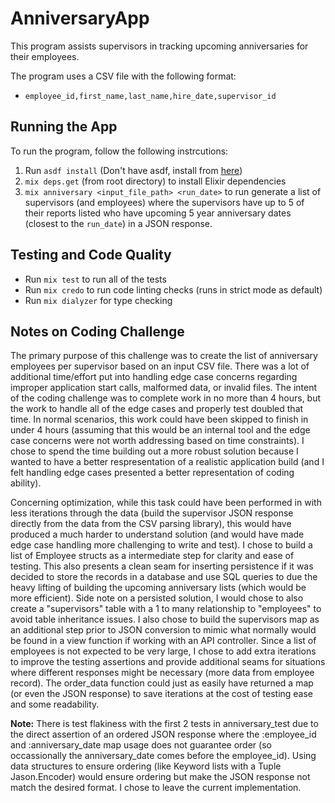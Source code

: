 # AnniversaryApp

This program assists supervisors in tracking upcoming anniversaries for their employees.

The program uses a CSV file with the following format:

- `employee_id,first_name,last_name,hire_date,supervisor_id`

## Running the App

To run the program, follow the following instrcutions:

1. Run `asdf install` (Don't have asdf, install from [here](https://asdf-vm.com/guide/getting-started.html))
2. `mix deps.get` (from root directory) to install Elixir dependencies
3. `mix anniversary <input_file_path> <run_date>` to run generate a list of supervisors (and employees) where the supervisors have up to 5 of their reports listed who have upcoming 5 year anniversary dates (closest to the `run_date`) in a JSON response.

## Testing and Code Quality

- Run `mix test` to run all of the tests
- Run `mix credo` to run code linting checks (runs in strict mode as default)
- Run `mix dialyzer` for type checking

## Notes on Coding Challenge

The primary purpose of this challenge was to create the list of anniversary employees per supervisor based on an input CSV file. There was a lot of additional time/effort put into handling edge case concerns regarding improper application start calls, malformed data, or invalid files. The intent of the coding challenge was to complete work in no more than 4 hours, but the work to handle all of the edge cases and properly test doubled that time. In normal scenarios, this work could have been skipped to finish in under 4 hours (assuming that this would be an internal tool and the edge case concerns were not worth addressing based on time constraints). I chose to spend the time building out a more robust solution because I wanted to have a better respresentation of a realistic application build (and I felt handling edge cases presented a better representation of coding ability).

Concerning optimization, while this task could have been performed in with less iterations through the data (build the supervisor JSON response directly from the data from the CSV parsing library), this would have produced a much harder to understand solution (and would have made edge case handling more challenging to write and test). I chose to build a list of Employee structs as a intermediate step for clarity and ease of testing. This also presents a clean seam for inserting persistence if it was decided to store the records in a database and use SQL queries to due the heavy lifting of building the upcoming anniversary lists (which would be more efficient). Side note on a persisted solution, I would chose to also create a "supervisors" table with a 1 to many relationship to "employees" to avoid table inheritance issues. I also chose to build the supervisors map as an additional step prior to JSON conversion to mimic what normally would be found in a view function if working with an API controller. Since a list of employees is not expected to be very large, I chose to add extra iterations to improve the testing assertions and provide additional seams for situations where different responses might be necessary (more data from employee record). The order_data function could just as easily have returned a map (or even the JSON response) to save iterations at the cost of testing ease and some readability.

**Note:** There is test flakiness with the first 2 tests in anniversary_test due to the direct assertion of an ordered JSON response where the :employee_id and :anniversary_date map usage does not guarantee order (so occassionally the anniversary_date comes before the employee_id). Using data structures to ensure ordering (like Keyword lists with a Tuple Jason.Encoder) would ensure ordering but make the JSON response not match the desired format. I chose to leave the current implementation.
